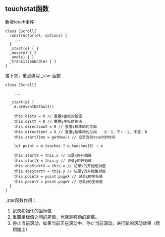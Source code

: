 ## touchstat函数

新增touch事件
```
class EScroll{
  constructor(el, options) {
    ...
  }
  _start(e) { }
  _move(e) { }
  _end(e) { }
  _transitionEnd(e) { }
}

```

接下来，重点编写 _star 函数
```
class EScroll{

    ...
    
  _start(e) { 
    e.preventDefault()

    this.distX = 0 // 重置x坐标的差值
    this.distY = 0 // 重置y坐标的差值
    this.directionX = 0 // 重置x轴移动的方向
    this.directionY = 0 // 重置y轴移动的方向   上：1，下: -1, 不变：0
    this.startTime = getNow() // 记录当前touch的时间
    
    let point = e.touches ? e.touches[0] : e

    this.startX = this.x // 记录x的开始值
    this.startY = this.y // 记录y的开始值
    this.absStartX = this.x // 记录x的开始绝对值
    this.absStartY = this.y // 记录y的开始绝对值
    this.pointX = point.pageX // 记录x的坐标值
    this.pointY = point.pageY // 记录y的坐标值
  }
}
```

_star函数作用： 
1. 记录初始化的坐标值
2. 重置坐标值之间的差值，也就是移动的距离。
3. 停止当前滚动，如果当前正在滚动中，停止当前滚动，进行新的滚动效果（后期加上）

